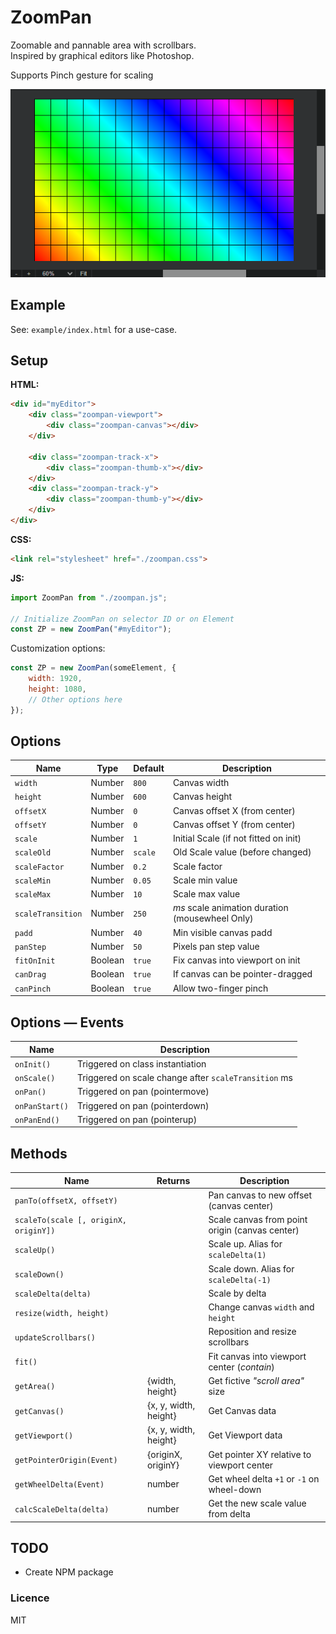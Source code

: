 # ZoomPan

Zoomable and pannable area with scrollbars.  
Inspired by graphical editors like Photoshop.  

Supports Pinch gesture for scaling

![Zoom pan area - Image edit software scroll area](./zoompan.png)

## Example

See: `example/index.html` for a use-case.

## Setup

**HTML:**

```html
<div id="myEditor">
    <div class="zoompan-viewport">
        <div class="zoompan-canvas"></div>
    </div>

    <div class="zoompan-track-x">
        <div class="zoompan-thumb-x"></div>
    </div>
    <div class="zoompan-track-y">
        <div class="zoompan-thumb-y"></div>
    </div>
</div>
```

**CSS:**

```html
<link rel="stylesheet" href="./zoompan.css">
```

**JS:**

```js
import ZoomPan from "./zoompan.js";

// Initialize ZoomPan on selector ID or on Element
const ZP = new ZoomPan("#myEditor");
```

Customization options:

```js
const ZP = new ZoomPan(someElement, {
    width: 1920,
    height: 1080,
    // Other options here
});
```

## Options

| Name              | Type    | Default | Description                                     |
| ----------------- | ------- | ------- | ----------------------------------------------- |
| `width`           | Number  | `800`   | Canvas width                                    |
| `height`          | Number  | `600`   | Canvas height                                   |
| `offsetX`         | Number  | `0`     | Canvas offset X (from center)                   |
| `offsetY`         | Number  | `0`     | Canvas offset Y (from center)                   |
| `scale`           | Number  | `1`     | Initial Scale (if not fitted on init)           |
| `scaleOld`        | Number  | `scale` | Old Scale value (before changed)                |
| `scaleFactor`     | Number  | `0.2`   | Scale factor                                    |
| `scaleMin`        | Number  | `0.05`  | Scale min value                                 |
| `scaleMax`        | Number  | `10`    | Scale max value                                 |
| `scaleTransition` | Number  | `250`   | *ms* scale animation duration (mousewheel Only) |
| `padd`            | Number  | `40`    | Min visible canvas padd                         |
| `panStep`         | Number  | `50`    | Pixels pan step value                           |
| `fitOnInit`       | Boolean | `true`  | Fix canvas into viewport on init                |
| `canDrag`         | Boolean | `true`  | If canvas can be pointer-dragged                |
| `canPinch`        | Boolean | `true`  | Allow two-finger pinch                          |

## Options &mdash; Events

| Name           | Description                                          |
| -------------- | ---------------------------------------------------- |
| `onInit()`     | Triggered on class instantiation                     |
| `onScale()`    | Triggered on scale change after `scaleTransition` ms |
| `onPan()`      | Triggered on pan (pointermove)                       |
| `onPanStart()` | Triggered on pan (pointerdown)                       |
| `onPanEnd()`   | Triggered on pan (pointerup)                         |

## Methods

| Name                                  | Returns               | Description                                    |
| ------------------------------------- | --------------------- | ---------------------------------------------- |
| `panTo(offsetX, offsetY)`             |                       | Pan canvas to new offset (canvas center)       |
| `scaleTo(scale [, originX, originY])` |                       | Scale canvas from point origin (canvas center) |
| `scaleUp()`                           |                       | Scale up. Alias for `scaleDelta(1)`            |
| `scaleDown()`                         |                       | Scale down. Alias for `scaleDelta(-1)`         |
| `scaleDelta(delta)`                   |                       | Scale by delta                                 |
| `resize(width, height)`               |                       | Change canvas `width` and `height`             |
| `updateScrollbars()`                  |                       | Reposition and resize scrollbars               |
| `fit()`                               |                       | Fit canvas into viewport center (*contain*)    |
| `getArea()`                           | {width, height}       | Get fictive *"scroll area"* size               |
| `getCanvas()`                         | {x, y, width, height} | Get Canvas data                                |
| `getViewport()`                       | {x, y, width, height} | Get Viewport data                              |
| `getPointerOrigin(Event)`             | {originX, originY}    | Get pointer XY relative to viewport center     |
| `getWheelDelta(Event)`                | number                | Get wheel delta `+1` or `-1` on wheel-down     |
| `calcScaleDelta(delta)`               | number                | Get the new scale value from delta             |



## TODO

- Create NPM package

### Licence

MIT
